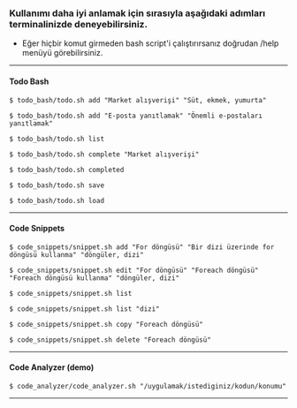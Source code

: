 ### Kullanımı daha iyi anlamak için sırasıyla aşağıdaki adımları terminalinizde deneyebilirsiniz.

- Eğer hiçbir komut girmeden bash script'i çalıştırırsanız doğrudan /help menüyü görebilirsiniz.

---

#### Todo Bash

`$ todo_bash/todo.sh add "Market alışverişi" "Süt, ekmek, yumurta"`

`$ todo_bash/todo.sh add "E-posta yanıtlamak" "Önemli e-postaları yanıtlamak"`

`$ todo_bash/todo.sh list`

`$ todo_bash/todo.sh complete "Market alışverişi"`

`$ todo_bash/todo.sh completed`

`$ todo_bash/todo.sh save`

`$ todo_bash/todo.sh load`

---

#### Code Snippets

`$ code_snippets/snippet.sh add "For döngüsü" "Bir dizi üzerinde for döngüsü kullanma" "döngüler, dizi"`

`$ code_snippets/snippet.sh edit "For döngüsü" "Foreach döngüsü" "Foreach döngüsü kullanma" "döngüler, dizi"`

`$ code_snippets/snippet.sh list`

`$ code_snippets/snippet.sh list "dizi"`

`$ code_snippets/snippet.sh copy "Foreach döngüsü"`

`$ code_snippets/snippet.sh delete "Foreach döngüsü"`

---

#### Code Analyzer (demo)

`$ code_analyzer/code_analyzer.sh "/uygulamak/istediginiz/kodun/konumu"`

---
